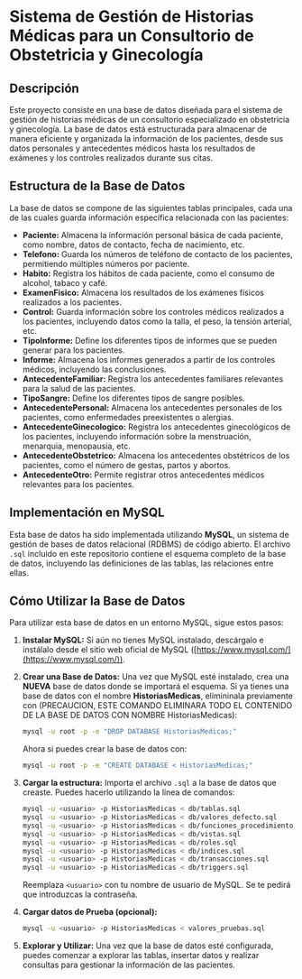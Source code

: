 # Sistema de Gestión de Historias Médicas para un Consultorio de Obstetricia y Ginecología

## Descripción

Este proyecto consiste en una base de datos diseñada para el sistema de gestión de historias médicas de un consultorio especializado en obstetricia y ginecología. La base de datos está estructurada para almacenar de manera eficiente y organizada la información de los pacientes, desde sus datos personales y antecedentes médicos hasta los resultados de exámenes y los controles realizados durante sus citas.

## Estructura de la Base de Datos

La base de datos se compone de las siguientes tablas principales, cada una de las cuales guarda información específica relacionada con las pacientes:

*   **Paciente:** Almacena la información personal básica de cada paciente, como nombre, datos de contacto, fecha de nacimiento, etc.
*   **Telefono:** Guarda los números de teléfono de contacto de los pacientes, permitiendo múltiples números por paciente.
*   **Habito:** Registra los hábitos de cada paciente, como el consumo de alcohol, tabaco y café.
*   **ExamenFisico:** Almacena los resultados de los exámenes físicos realizados a los pacientes.
*   **Control:** Guarda información sobre los controles médicos realizados a los pacientes, incluyendo datos como la talla, el peso, la tensión arterial, etc.
*   **TipoInforme:** Define los diferentes tipos de informes que se pueden generar para los pacientes.
*   **Informe:** Almacena los informes generados a partir de los controles médicos, incluyendo las conclusiones.
*   **AntecedenteFamiliar:** Registra los antecedentes familiares relevantes para la salud de las pacientes.
*   **TipoSangre:** Define los diferentes tipos de sangre posibles.
*   **AntecedentePersonal:** Almacena los antecedentes personales de los pacientes, como enfermedades preexistentes o alergias.
*   **AntecedenteGinecologico:** Registra los antecedentes ginecológicos de los pacientes, incluyendo información sobre la menstruación, menarquia, menopausia, etc.
*   **AntecedenteObstetrico:** Almacena los antecedentes obstétricos de los pacientes, como el número de gestas, partos y abortos.
*   **AntecedenteOtro:** Permite registrar otros antecedentes médicos relevantes para los pacientes.

## Implementación en MySQL
Esta base de datos ha sido implementada utilizando **MySQL**, un sistema de gestión de bases de datos relacional (RDBMS) de código abierto. El archivo `.sql` incluido en este repositorio contiene el esquema completo de la base de datos, incluyendo las definiciones de las tablas, las relaciones entre ellas.

## Cómo Utilizar la Base de Datos
Para utilizar esta base de datos en un entorno MySQL, sigue estos pasos:

1.  **Instalar MySQL:** Si aún no tienes MySQL instalado, descárgalo e instálalo desde el sitio web oficial de MySQL ([https://www.mysql.com/](https://www.mysql.com/)).

2.  **Crear una Base de Datos:** Una vez que MySQL esté instalado, crea una **NUEVA** base de datos donde se importará el esquema.
    Si ya tienes una base de datos con el nombre **HistoriasMedicas**, elimininala previamente con (PRECAUCION, ESTE COMANDO ELIMINARA TODO EL CONTENIDO DE LA BASE DE DATOS CON NOMBRE HistoriasMedicas):
    ```bash
    mysql -u root -p -e "DROP DATABASE HistoriasMedicas;"
    ```
    Ahora si puedes crear la base de datos con:
    ```bash
    mysql -u root -p -e "CREATE DATABASE < HistoriasMedicas;"
    ```

3.  **Cargar la estructura:** Importa el archivo `.sql` a la base de datos que creaste. Puedes hacerlo utilizando la línea de comandos:
    ```bash
    mysql -u <usuario> -p HistoriasMedicas < db/tablas.sql
    mysql -u <usuario> -p HistoriasMedicas < db/valores_defecto.sql
    mysql -u <usuario> -p HistoriasMedicas < db/funciones_procedimientos.sql
    mysql -u <usuario> -p HistoriasMedicas < db/vistas.sql
    mysql -u <usuario> -p HistoriasMedicas < db/roles.sql
    mysql -u <usuario> -p HistoriasMedicas < db/indices.sql
    mysql -u <usuario> -p HistoriasMedicas < db/transacciones.sql
    mysql -u <usuario> -p HistoriasMedicas < db/triggers.sql
    ```
    Reemplaza `<usuario>` con tu nombre de usuario de MySQL. Se te pedirá que introduzcas la contraseña.

4.  **Cargar datos de Prueba (opcional):** 
    ```bash
    mysql -u <usuario> -p HistoriasMedicas < valores_pruebas.sql
    ```

5.  **Explorar y Utilizar:** Una vez que la base de datos esté configurada, puedes comenzar a explorar las tablas, insertar datos y realizar consultas para gestionar la información de las pacientes.
